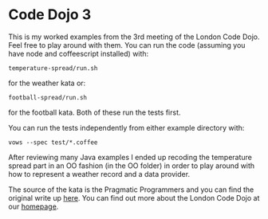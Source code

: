 Code Dojo 3
===========
This is my worked examples from the 3rd meeting of the London Code Dojo. Feel free to play around with them. You can run the code (assuming you have node and coffeescript installed) with:

    temperature-spread/run.sh

for the weather kata or:

    football-spread/run.sh
    
for the football kata. Both of these run the tests first.

You can run the tests independently from either example directory with:

    vows --spec test/*.coffee

After reviewing many Java examples I ended up recoding the temperature spread part in an OO fashion (in the OO folder) in order to play around with how to represent a weather record and a data provider. 

The source of the kata is the Pragmatic Programmers and you can find the original write up [here](http://codekata.pragprog.com/2007/01/kata_four_data_.html). You can find out more about the London Code Dojo at our [homepage](http://www.meetup.com/London-Code-Dojo/).
 
